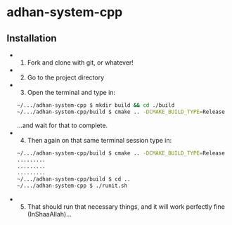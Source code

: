 # adhan-system-cpp

## Installation
- 1. Fork and clone with git, or whatever!
- 2. Go to the project directory
- 3. Open the terminal and type in:
  ```bash
  ~/.../adhan-system-cpp $ mkdir build && cd ./build
  ~/.../adhan-system-cpp/build $ cmake .. -DCMAKE_BUILD_TYPE=Release
  ```
  ...and wait for that to complete.
- 4. Then again on that same terminal session type in:
  ```bash
  ~/.../adhan-system-cpp/build $ cmake .. -DCMAKE_BUILD_TYPE=Release
  .........
  .........
  .........
  ~/.../adhan-system-cpp/build $ cd ..
  ~/.../adhan-system-cpp $ ./runit.sh
  ```
- 5. That should run that necessary things, and it will work perfectly fine (InShaaAllah)...
